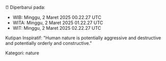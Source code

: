 ⏰ Diperbarui pada:
- WIB: Minggu, 2 Maret 2025 00.22.27 UTC
- WITA: Minggu, 2 Maret 2025 01.22.27 UTC
- WIT: Minggu, 2 Maret 2025 02.22.27 UTC

Kutipan Inspiratif:
"Human nature is potentially aggressive and destructive and potentially orderly and constructive."


Kategori: nature

